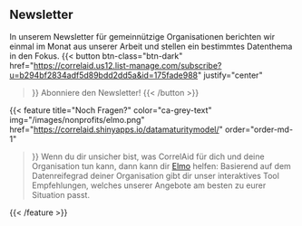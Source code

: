 

## Newsletter

 In unserem Newsletter für gemeinnützige Organisationen berichten wir einmal im Monat aus unserer Arbeit und stellen ein bestimmtes Datenthema in den Fokus. 
{{< button 
    btn-class="btn-dark"
    href="https://correlaid.us12.list-manage.com/subscribe?u=b294bf2834adf5d89bdd2dd5a&id=175fade988"
    justify="center"
>}}
Abonniere den Newsletter!
{{< /button >}}



{{< feature 
    title="Noch Fragen?" 
    color="ca-grey-text"
    img="/images/nonprofits/elmo.png"
    href="https://correlaid.shinyapps.io/datamaturitymodel/"
    order="order-md-1"
>}}
Wenn du dir unsicher bist, was CorrelAid für dich und deine Organisation tun kann, dann kann dir [Elmo](https://correlaid.shinyapps.io/datamaturitymodel/) helfen: Basierend auf dem Datenreifegrad deiner Organisation gibt dir unser interaktives Tool Empfehlungen, welches unserer Angebote am besten zu eurer Situation passt. 

{{< /feature >}}
